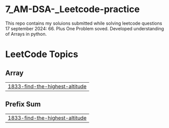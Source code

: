 # 7_AM-DSA-_Leetcode-practice
This repo contains my soluions submitted while solving leetcode questions
17 september 2024: 66. Plus One Problem soved.
Developed understanding of Arrays in python.

<!---LeetCode Topics Start-->
# LeetCode Topics
## Array
|  |
| ------- |
| [1833-find-the-highest-altitude](https://github.com/iubaidrmn/7_AM-DSA-_Leetcode-practice/tree/master/1833-find-the-highest-altitude) |
## Prefix Sum
|  |
| ------- |
| [1833-find-the-highest-altitude](https://github.com/iubaidrmn/7_AM-DSA-_Leetcode-practice/tree/master/1833-find-the-highest-altitude) |
<!---LeetCode Topics End-->